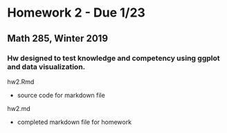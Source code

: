 Homework 2 - Due 1/23
================
Math 285, Winter 2019
------------ 

### Hw designed to test knowledge and competency using ggplot and data visualization.

hw2.Rmd
  + source code for markdown file

hw2.md
  + completed markdown file for homework
